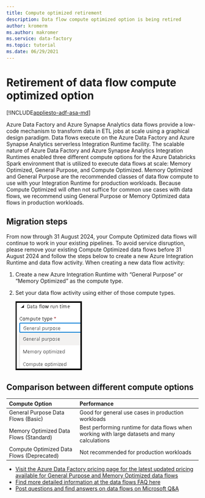 ```yaml
---
title: Compute optimized retirement
description: Data flow compute optimized option is being retired
author: kromerm
ms.author: makromer
ms.service: data-factory
ms.topic: tutorial
ms.date: 06/29/2021
---
```


# Retirement of data flow compute optimized option

[!INCLUDE[appliesto-adf-asa-md](includes/appliesto-adf-asa-md.md)]

Azure Data Factory and Azure Synapse Analytics data flows provide a low-code mechanism to transform data in ETL jobs at scale using a graphical design paradigm. Data flows execute on the Azure Data Factory and Azure Synapse Analytics serverless Integration Runtime facility. The scalable nature of Azure Data Factory and Azure Synapse Analytics Integration Runtimes enabled three different compute options for the Azure Databricks Spark environment that is utilized to execute data flows at scale: Memory Optimized, General Purpose, and Compute Optimized. Memory Optimized and General Purpose are the recommended classes of data flow compute to use with your Integration Runtime for production workloads. Because Compute Optimized will often not suffice for common use cases with data flows, we recommend using General Purpose or Memory Optimized data flows in production workloads.

## Migration steps

From now through 31 August 2024, your Compute Optimized data flows will continue to work in your existing pipelines. To avoid service disruption, please remove your existing Compute Optimized data flows before 31 August 2024 and follow the steps below to create a new Azure Integration Runtime and data flow activity. When creating a new data flow activity:

1. Create a new Azure Integration Runtime with “General Purpose” or “Memory Optimized” as the compute type.
2. Set your data flow activity using either of those compute types.

   ![Compute types](media/data-flow/compute-types.png)

## Comparison between different compute options 

| Compute Option              | Performance                                                  |
| :-------------------- | :----------------------------------------------------------- |
| General Purpose Data Flows (Basic) | Good for general use cases in production workloads |
| Memory Optimized Data Flows (Standard) | Best performing runtime for data flows when working with large datasets and many calculations |
| Compute Optimized Data Flows (Deprecated) | Not recommended for production workloads |

* [Visit the Azure Data Factory pricing page for the latest updated pricing available for General Purpose and Memory Optimized data flows](https://azure.microsoft.com/pricing/details/data-factory/data-pipeline/)
* [Find more detailed information at the data flows FAQ here](https://aka.ms/dataflowsqa)  
* [Post questions and find answers on data flows on Microsoft Q&A](https://aka.ms/datafactoryqa)
